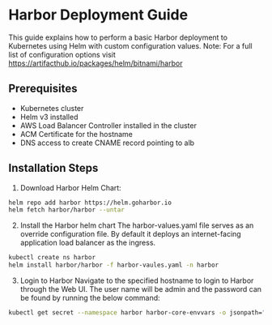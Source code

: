 # Harbor Deployment Guide

This guide explains how to perform a basic Harbor deployment to Kubernetes using Helm with custom configuration values.
Note: For a full list of configuration options visit https://artifacthub.io/packages/helm/bitnami/harbor

## Prerequisites

- Kubernetes cluster
- Helm v3 installed
- AWS Load Balancer Controller installed in the cluster
- ACM Certificate for the hostname
- DNS access to create CNAME record pointing to alb

## Installation Steps

1. Download Harbor Helm Chart:
```bash
helm repo add harbor https://helm.goharbor.io
helm fetch harbor/harbor --untar
```
2. Install the Harbor helm chart
The harbor-values.yaml file serves as an override configuration file. By default it deploys an internet-facing application load balancer as the ingress.
```bash
kubectl create ns harbor
helm install harbor/harbor -f harbor-vaules.yaml -n harbor
```

3. Login to Harbor
Navigate to the specified hostname to login to Harbor through the Web UI. The user name will be admin and the password can be found by running the below command:
```bash
kubectl get secret --namespace harbor harbor-core-envvars -o jsonpath="{.data.HARBOR_ADMIN_PASSWORD}" | base64 --decode
```
